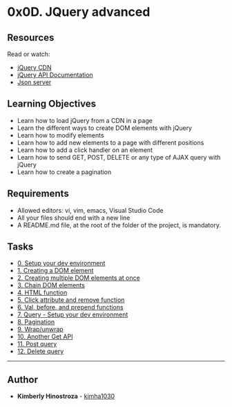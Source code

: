 # 0x0D. JQuery advanced

## Resources

Read or watch:

- [jQuery CDN](https://code.jquery.com/)
- [jQuery API Documentation](https://api.jquery.com/)
- [Json server](https://github.com/typicode/json-server)

## Learning Objectives

- Learn how to load jQuery from a CDN in a page
- Learn the different ways to create DOM elements with jQuery
- Learn how to modify elements
- Learn how to add new elements to a page with different positions
- Learn how to add a click handler on an element
- Learn how to send GET, POST, DELETE or any type of AJAX query with jQuery
- Learn how to create a pagination

## Requirements

- Allowed editors: vi, vim, emacs, Visual Studio Code
- All your files should end with a new line
- A README.md file, at the root of the folder of the project, is mandatory.

## Tasks

- [0. Setup your dev environment](./0-index.html)
- [1. Creating a DOM element](./1-index.html)
- [2. Creating multiple DOM elements at once](./2-index.html)
- [3. Chain DOM elements](./3-index.html)
- [4. HTML function](./4-index.html)
- [5. Click attribute and remove function](./5-index.html)
- [6. Val, before, and prepend functions ](./6-index.html)
- [7. Query - Setup your dev environment](./7-index.html)
- [8. Pagination](./8-index.html)
- [9. Wrap/unwrap](./9-index.html)
- [10. Another Get API](./10-index.html)
- [11. Post query](./11-index.html)
- [12. Delete query](./12-index.html)

---

## Author

- **Kimberly Hinostroza** - [kimha1030](https://github.com/kimha1030)
